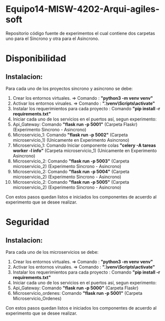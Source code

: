 # Equipo14-MISW-4202-Arqui-agiles-soft

Repositorio código fuente de experimentos el cual contiene dos carpetas uno para el Sincrono y otra para el Asincrono.

# Disponibilidad 

## Instalacion: 
Para cada uno de los proyectos sincrono y asincrono se debe: 
1. Crear los entornos virtuales. =>  Comando : **"python3 -m venv venv"**
2. Activar los entornos viruales. => Comando : **".\venv\Scripts\activate"**
3. Instalar los requerimientos para cada proyecto : Comando **"pip install -r requirements.txt"**
4. Iniciar cada uno de los servicios en el puertos así, segun experimento:
5.    Api_Gateway: Comando **"flask run -p 5001"** (Carpeta Flaskr) (Experimento Sincrono - Asincrono)
6.    Microservicio_1: Comando **"flask run -p 5002"** (Carpeta microservicio_1) (Unicamente en Experimento Asincrono)
7.    Microservicio_1: Comando Iniciar componente colas **"celery -A tareas worker -l info"** (Carpeta microservicio_1) (Unicamente en Experimento Asincrono)
8.    Microservicio_2: Comando **"flask run -p 5003"** (Carpeta microservicio_2) (Experimento Sincrono - Asincrono)
9.    Microservicio_2: Comando **"flask run -p 5004"** (Carpeta microservicio_2) (Experimento Sincrono - Asincrono)
10.   Microservicio_2: Comando **"flask run -p 5005"** (Carpeta microservicio_2) (Experimento Sincrono - Asincrono)

Con estos pasos quedan listos e iniciados los componentes de acuerdo al experimento que se desee realizar.

# Seguridad

## Instalacion: 
Para cada uno de los microservicios se debe: 
1. Crear los entornos virtuales. =>  Comando : **"python3 -m venv venv"**
2. Activar los entornos viruales. => Comando : **".\venv\Scripts\activate"**
3. Instalar los requerimientos para cada proyecto : Comando **"pip install -r requirements.txt"**
4. Iniciar cada uno de los servicios en el puertos así, segun experimento:
5.    Api_Gateway: Comando **"flask run -p 5000"** (Carpeta Flaskr)
6.    Microservicio_ordenes: Comando **"flask run -p 5001"** (Carpeta Microservicio_Ordenes)

Con estos pasos quedan listos e iniciados los componentes de acuerdo al experimento que se desee realizar.

